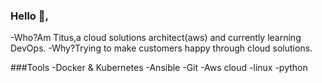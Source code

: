 ### Hello 👋,

-Who?Am Titus,a cloud solutions architect(aws) and currently learning DevOps.
-Why?Trying to make customers happy through cloud solutions.

###Tools
-Docker & Kubernetes
-Ansible
-Git
-Aws cloud
-linux
-python
